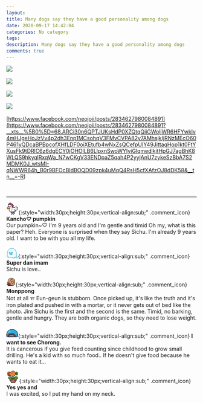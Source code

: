 ```yaml
---
layout: 
title: Many dogs say they have a good personality among dogs
date: 2020-09-17 14:42:04
categories: No category
tags: 
description: Many dogs say they have a good personality among dogs
comments: true
---
```


![](https://blog.kakaocdn.net/dn/cBBRGM/btqIXk2sxDL/MCa5YryQOIZw7qko5Vhjuk/img.jpg)

![](https://blog.kakaocdn.net/dn/bUZRz3/btqIN99fhVZ/tWDyHgO0yuKNpJUcNIITF0/img.jpg)

![](https://blog.kakaocdn.net/dn/v0fPN/btqIXeVvBaP/COGcnCMocTuLXykTd00zR0/img.jpg)

![](https://blog.kakaocdn.net/dn/d7gz3L/btqITtyTkQK/ktRZvkDxUj7dSTWWt2SbX1/img.png)

[https://www.facebook.com/neojoii/posts/2834627980084891](<https://www.facebook.com/neojoii/posts/2834627980084891?__xts__%5B0%5D=68.ARCi30n6QPTJUKsHdP0XZQtqQiiGWoljWR6HFYwklv4mHJgeHoJzVv4p2dh3Enp1MCsohqV3FMvCVPA82y7AMhsjkIjRNzMEcO60P461yQDcaBPBpcofXHfLDF0oiXEtufb4wNxZsQCefpUIY49JittaqHop1kt0FtYXusFk9tDRlC6z6dgECY0jOHOlLB6LlpxnSwoWYIyiGlqmedlkjtHpGJ7agBhK8WLQS9hkyqlRxqWa_N7wCKgV33ENDpaZ5qah4P2yyjAnU7zykeSzBbA7S2MDMK0J_wtsMI-qNWWR64h_B0r9BFOcBIdBOQD09zpk4uMqQ4RsH5cfXAfzOJ8dDK58&__tn__=-R>)

​

* * *

![comment](/assets/character/chicken.png){:style="width:30px;height:30px;vertical-align:sub;" .comment_icon} **Kancho♡ pumpkin**  
Our pumpkin~♡ I'm 9 years old and I'm gentle and timid Oh my, what is this paper? Heh. Everyone is surprised when they say Sichu. I'm already 9 years old. I want to be with you all my life.   
  
![comment](/assets/character/ghost.png){:style="width:30px;height:30px;vertical-align:sub;" .comment_icon} **Super dan imam**  
Sichu is love..   
  
![comment](/assets/character/snail.png){:style="width:30px;height:30px;vertical-align:sub;" .comment_icon} **Monppong**  
Not at all ㅠ Eun-geun is stubborn. Once picked up, it's like the truth and it's iron plated and pushed in with a mortar, or it never gets out of bed like the photo. Jim Sichu is the first and the second is the same. Timid, no barking, gentle and hungry. They are both organic dogs, so they need to lose weight.  
  
![comment](/assets/character/turtle.png){:style="width:30px;height:30px;vertical-align:sub;" .comment_icon} **I want to see Chorong.**  
It is cancerous if you give feed counting since childhood to grow small drilling. He's a kid with so much food.. If he doesn't give food because he wants to eat it...  
  
![comment](/assets/character/plant.png){:style="width:30px;height:30px;vertical-align:sub;" .comment_icon} **Yes yes and**  
I was excited, so I put my hand on my neck.   
  

